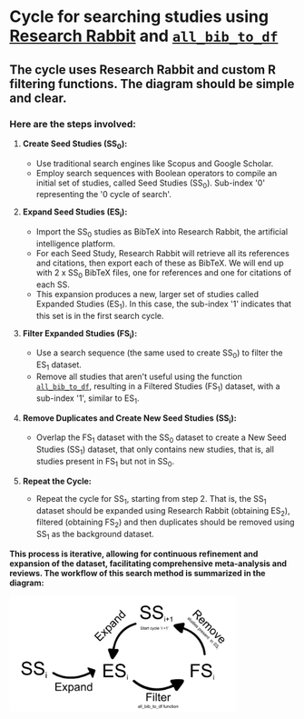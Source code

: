 # Cycle for searching studies using [Research Rabbit](https://researchrabbitapp.com/home) and [`all_bib_to_df`](./'all_bib_to_df'%20function)

## The cycle uses Research Rabbit and custom R filtering functions. The diagram should be simple and clear. 
### Here are the steps involved:

1. **Create Seed Studies (SS<sub>0</sub>):**
   - Use traditional search engines like Scopus and Google Scholar.
   - Employ search sequences with Boolean operators to compile an initial set of studies, called Seed Studies (SS<sub>0</sub>). Sub-index '0' representing the '0 cycle of search'.

2. **Expand Seed Studies (ES<sub>i</sub>):**
   - Import the SS<sub>0</sub> studies as BibTeX into Research Rabbit, the artificial intelligence platform.
   - For each Seed Study, Research Rabbit will retrieve all its references and citations, then export each of these as BibTeX. We will end up with 2 x SS<sub>0</sub> BibTeX files, one for references and one for citations of each SS.
   - This expansion produces a new, larger set of studies called Expanded Studies (ES<sub>1</sub>). In this case, the sub-index '1' indicates that this set is in the first search cycle. 

3. **Filter Expanded Studies (FS<sub>i</sub>):**
   - Use a search sequence (the same used to create SS<sub>0</sub>) to filter the ES<sub>1</sub> dataset.
   - Remove all studies that aren't useful using the function [`all_bib_to_df`](./'all_bib_to_df'%20function), resulting in a Filtered Studies (FS<sub>1</sub>) dataset, with a sub-index '1', similar to ES<sub>1</sub>.

4. **Remove Duplicates and Create New Seed Studies (SS<sub>i</sub>):**
   - Overlap the FS<sub>1</sub> dataset with the SS<sub>0</sub> dataset to create a New Seed Studies (SS<sub>1</sub>) dataset, that only contains new studies, that is, all studies present in FS<sub>1</sub> but not in SS<sub>0</sub>.

5. **Repeat the Cycle:**
   - Repeat the cycle for SS<sub>1</sub>, starting from step 2. That is, the SS<sub>1</sub> dataset should be expanded using Research Rabbit (obtaining ES<sub>2</sub>), filtered (obtaining FS<sub>2</sub>) and then duplicates should be removed using SS<sub>1</sub> as the background dataset.

**This process is iterative, allowing for continuous refinement and expansion of the dataset, facilitating comprehensive meta-analysis and reviews. The workflow of this search method is summarized in the diagram:**

<img src="./images/cycle.png" alt="Diagrama de flujo" width="400"/>
